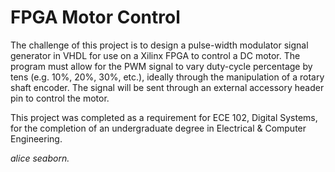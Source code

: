 # FPGA Motor Control

The challenge of this project is to design a pulse-width modulator signal generator in VHDL for use on a Xilinx FPGA to control a DC motor. The program must allow for the PWM signal to vary duty-cycle percentage by tens (e.g. 10%, 20%, 30%, etc.), ideally through the manipulation of a rotary shaft encoder. The signal will be sent through an external accessory header pin to control the motor.

This project was completed as a requirement for ECE 102, Digital Systems, for the completion of an undergraduate degree in Electrical & Computer Engineering.


*alice seaborn.*

